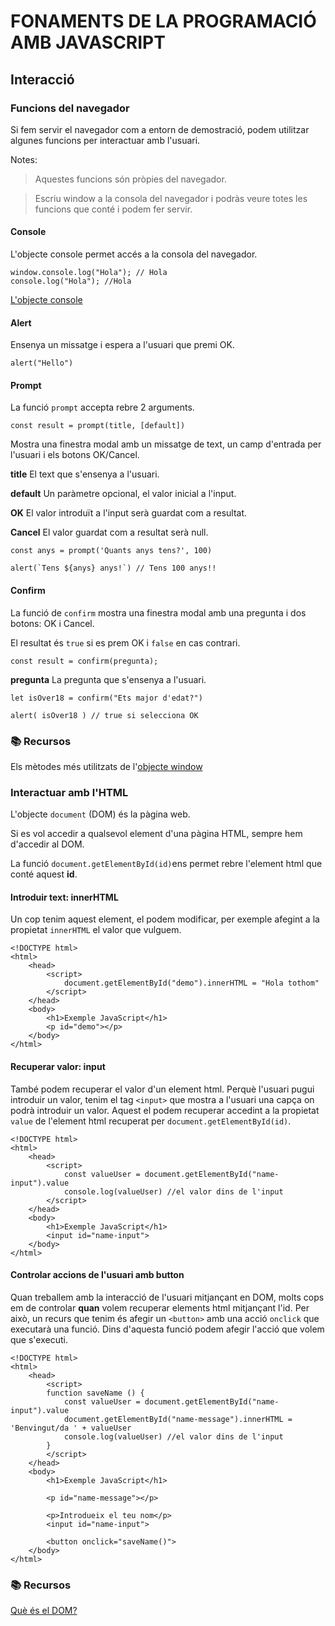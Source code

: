 # FONAMENTS DE LA PROGRAMACIÓ AMB JAVASCRIPT

##  **Interacció**

###  **Funcions del navegador**
Si fem servir el navegador com a entorn de demostració, podem utilitzar algunes funcions per interactuar amb l'usuari.

Notes:
> Aquestes funcions són pròpies del navegador.

> Escriu window a la consola del navegador i podràs veure totes les funcions que conté i podem fer servir.

#### **Console**

L'objecte console permet accés a la consola del navegador.

```
window.console.log("Hola"); // Hola
console.log("Hola"); //Hola
```

[L'objecte console](https://dev.to/duxtech/tipos-de-objetos-console-en-javascript-parte-i-5ajb#:~:text=%F0%9F%98%8E-,El%20objeto%20window%20y%20console,js.&text=Ambos%20son%20equivalentes%2C%20pero%20siempre%20se%20usa%20la%20forma%20breve.)

#### **Alert**

Ensenya un missatge i espera a l'usuari que premi OK.

```
alert("Hello")
```

#### **Prompt**

La funció ```prompt``` accepta rebre 2 arguments.

```
const result = prompt(title, [default])
```

Mostra una finestra modal amb un missatge de text, un camp d'entrada per l'usuari i els botons OK/Cancel.

**title**
El text que s'ensenya a l'usuari.

**default**
Un paràmetre opcional, el valor inicial a l'input.

**OK**
El valor introduït a l'input serà guardat com a resultat.

**Cancel**
El valor guardat com a resultat serà null.

```
const anys = prompt('Quants anys tens?', 100)

alert(`Tens ${anys} anys!`) // Tens 100 anys!!

```

#### **Confirm**
La funció de ```confirm``` mostra una finestra modal amb una pregunta i dos botons: OK i Cancel.

El resultat és ```true``` si es prem OK i ```false``` en cas contrari.

```
const result = confirm(pregunta);
```
**pregunta**
La pregunta que s'ensenya a l'usuari.

```
let isOver18 = confirm("Ets major d'edat?")

alert( isOver18 ) // true si selecciona OK 
```

### 📚 Recursos
Els mètodes més utilitzats de l'[objecte window](https://desarrolloweb.com/articulos/827.php)

###  **Interactuar amb l'HTML**

L'objecte ```document``` (DOM) és la pàgina web.

Si es vol accedir a qualsevol element d'una pàgina HTML, sempre hem d'accedir al DOM.

La funció ```document.getElementById(id)```ens permet rebre l'element html que conté aquest **id**.

#### **Introduir text: innerHTML**

Un cop tenim aquest element, el podem modificar, per exemple afegint a la propietat ```innerHTML``` el valor que vulguem.

```
<!DOCTYPE html>
<html>
    <head>
        <script>
            document.getElementById("demo").innerHTML = "Hola tothom"
        </script>
    </head>
    <body>
        <h1>Exemple JavaScript</h1>
        <p id="demo"></p>
    </body>
</html>
```

#### **Recuperar valor: input**

També podem recuperar el valor d'un element html. Perquè l'usuari pugui introduir un valor, tenim el tag ```<input>``` que mostra a l'usuari una capça on podrà introduir un valor. Aquest el podem recuperar accedint a la propietat ```value``` de l'element html recuperat per ```document.getElementById(id)```.

```
<!DOCTYPE html>
<html>
    <head>
        <script>
            const valueUser = document.getElementById("name-input").value
            console.log(valueUser) //el valor dins de l'input
        </script>
    </head>
    <body>
        <h1>Exemple JavaScript</h1>
        <input id="name-input">
    </body>
</html>
```

#### **Controlar accions de l'usuari amb button**
Quan treballem amb la interacció de l'usuari mitjançant en DOM, molts cops em de controlar **quan** volem recuperar elements html mitjançant l'id. Per això, un recurs que tenim és afegir un ```<button>``` amb una acció ```onclick``` que executarà una funció. Dins d'aquesta funció podem afegir l'acció que volem que s'executi.


```
<!DOCTYPE html>
<html>
    <head>
        <script>
        function saveName () {
            const valueUser = document.getElementById("name-input").value
            document.getElementById("name-message").innerHTML = 'Benvingut/da ' + valueUser
            console.log(valueUser) //el valor dins de l'input
        }
        </script>
    </head>
    <body>
        <h1>Exemple JavaScript</h1>

        <p id="name-message"></p>

        <p>Introdueix el teu nom</p>
        <input id="name-input">

        <button onclick="saveName()">
    </body>
</html>
```

### 📚 Recursos

[Què és el DOM?](https://es.wikipedia.org/wiki/Document_Object_Model)

